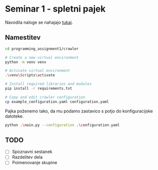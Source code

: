 # Seminar 1 - spletni pajek

Navodila naloge se nahajajo [tukaj](https://szitnik.github.io/wier-labs/PA1.html).

## Namestitev

```bash
cd programming_assignment1/crawler

# Create a new virtual environment
python -m venv venv

# Activate virtual environment
.\venv\Scripts\activate

# Install required libraries and modules
pip install -r requirements.txt

# Copy and edit crawler configuration
cp example_configuration.yaml configuration.yaml
```

Pajka poženemo tako, da mu podamo zastavico s potjo do konfiguracijske datoteke.

```bash
python .\main.py --configuration .\configuration.yaml
```

## TODO

* [ ] Spoznavni sestanek
* [ ] Razdelitev dela
* [ ] Poimenovanje skupine